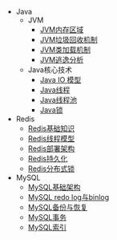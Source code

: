 * Java
  * JVM
    * [JVM内存区域](1.Java/1.JVM/1.jvm-memory-area)
    * [JVM垃圾回收机制](1.Java/1.JVM/2.jvm-gc)
    * [JVM类加载机制](1.Java/1.JVM/3.jvm-class-loading)
    * [JVM逃逸分析](1.Java/1.JVM/4.jvm-escape-analysis)
  * Java核心技术
    * [Java IO 模型](1.Java/2.Java-Core/1.java-io-model)
    * [Java线程](1.Java/2.Java-Core/2.java-concurrency-thread)
    * [Java线程池](1.Java/2.Java-Core/3.java-thread-pool)
    * [Java锁](1.Java/2.Java-Core/4.java-lock)
* Redis
  * [Redis基础知识](2.Redis/1.redis-basic)
  * [Redis线程模型](2.Redis/2.redis-thread-model)
  * [Redis部署架构](2.Redis/3.redis-deployment-architecture)
  * [Redis持久化](2.Redis/4.redis-persistence)
  * [Redis分布式锁](2.Redis/5.redis-distlock)
* MySQL
  * [MySQL基础架构](3.MySQL/1.mysql-infrastructure)
  * [MySQL redo log与binlog](3.MySQL/2.mysql-redo-log-binlog)
  * [MySQL备份与恢复](3.MySQL/3.mysql-backup-and-recovery)
  * [MySQL事务](3.MySQL/4.mysql-transaction)
  * [MySQL索引](3.MySQL/5.mysql-indexes)

